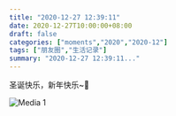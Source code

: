 ```yaml
---
title: "2020-12-27 12:39:11"
date: 2020-12-27T10:00:00+08:00
draft: false
categories: ["moments","2020","2020-12"]
tags: ["朋友圈","生活记录"]
summary: "2020-12-27 12:39:11..."
---
```


圣诞快乐，新年快乐~🎉

![Media 1](/Moments/photos/2020-12-27/202012271239110.jpg)

